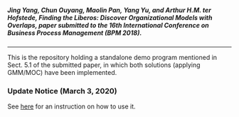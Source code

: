 ##### Jing Yang, Chun Ouyang, Maolin Pan, Yang Yu, and Arthur H.M. ter Hofstede, *Finding the Liberos: Discover Organizational Models with Overlaps*, paper submitted to the 16th International Conference on Business Process Management (BPM 2018).

----------
This is the repository holding a standalone demo program mentioned in Sect. 5.1 of the submitted paper, in which both solutions (applying GMM/MOC) have been implemented.

### Update Notice (March 3, 2020)
See [here](https://orgminer.readthedocs.io/en/latest/examples/bpm2018yang.html) for an instruction on how to use it.

